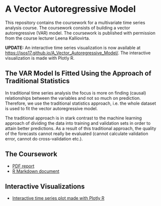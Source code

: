 # A Vector Autoregressive Model

This repository contains the coursework for a multivariate time series analysis course. The coursework consists of building a vector autoregressive (VAR) model. The coursework is published with permission from the course lecturer Leena Kalliovirta.

**UPDATE:** An interactive time series visualization is now available at https://jsos17.github.io/A_Vector_Autoregressive_Model/. The interactive visualization is made with Plotly R.

## The VAR Model Is Fitted Using the Approach of Traditional Statistics

In traditional time series analysis the focus is more on finding (causal) relationships between the variables and not so much on prediction. Therefore, we use the traditional statistics approach, i.e. the whole dataset is used to fit the vector autoregressive model.

The traditional approach is in stark contrast to the machine learning approach of dividing the data into training and validation sets in order to attain better predictions. As a result of this traditional approach, the quality of the forecasts cannot really be evaluated (cannot calculate validation error, cannot do cross-validation etc.).

## The Coursework

- [PDF report](VAR_Inflation_Unemployment_Federal_Funds_Rate.pdf)
- [R Markdown document](VAR_Inflation_Unemployment_Federal_Funds_Rate.Rmd)

## Interactive Visualizations

- [Interactive time series plot made with Plotly R](https://jsos17.github.io/A_Vector_Autoregressive_Model/)
